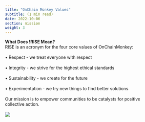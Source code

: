 ```yaml
---
title: "OnChain Monkey Values"
subtitle: (1 min read)
date: 2022-10-06
section: mission
weight: 3
---
```



**What Does !RISE Mean?**
\
RISE is an acronym for the four core values of OnChainMonkey:
\
\
•	Respect - we treat everyone with respect
\
\
•	Integrity - we strive for the highest ethical standards
\
\
•	Sustainability - we create for the future
\
\
•	Experimentation - we try new things to find better solutions
\
\
Our mission is to empower communities to be catalysts for positive collective action.
\
\
![](img/risetwitter.png)


